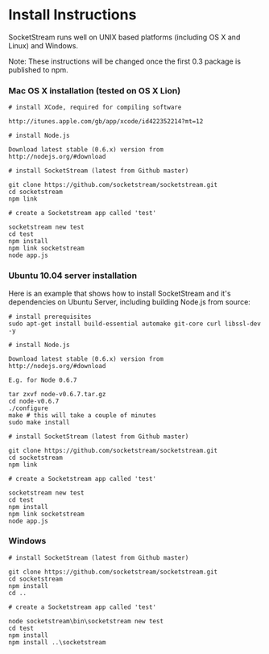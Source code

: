 Install Instructions
====================

SocketStream runs well on UNIX based platforms (including OS X and Linux) and Windows.

Note: These instructions will be changed once the first 0.3 package is published to npm.


### Mac OS X installation (tested on OS X Lion)

    # install XCode, required for compiling software
    
    http://itunes.apple.com/gb/app/xcode/id422352214?mt=12
    
    # install Node.js
    
    Download latest stable (0.6.x) version from http://nodejs.org/#download
  
    # install SocketStream (latest from Github master)
    
    git clone https://github.com/socketstream/socketstream.git
    cd socketstream
    npm link
    
    # create a Socketstream app called 'test'
    
    socketstream new test
    cd test
    npm install
    npm link socketstream
    node app.js
    

### Ubuntu 10.04 server installation

Here is an example that shows how to install SocketStream and it's dependencies on Ubuntu Server, including building Node.js from source:

    # install prerequisites
    sudo apt-get install build-essential automake git-core curl libssl-dev -y

    # install Node.js
    
    Download latest stable (0.6.x) version from http://nodejs.org/#download

    E.g. for Node 0.6.7

    tar zxvf node-v0.6.7.tar.gz
    cd node-v0.6.7
    ./configure
    make # this will take a couple of minutes
    sudo make install

    # install SocketStream (latest from Github master)
    
    git clone https://github.com/socketstream/socketstream.git
    cd socketstream
    npm link
    
    # create a Socketstream app called 'test'
    
    socketstream new test
    cd test
    npm install
    npm link socketstream
    node app.js
    

### Windows

    # install SocketStream (latest from Github master)

    git clone https://github.com/socketstream/socketstream.git
    cd socketstream
    npm install
    cd ..

    # create a Socketstream app called 'test'

    node socketstream\bin\socketstream new test
    cd test
    npm install
    npm install ..\socketstream    
